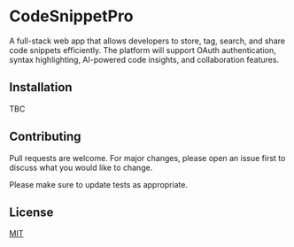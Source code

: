 # CodeSnippetPro

A full-stack web app that allows developers to store, tag, search, and share code snippets efficiently. The platform will support OAuth authentication, syntax highlighting, AI-powered code insights, and collaboration features.

## Installation

TBC

## Contributing

Pull requests are welcome. For major changes, please open an issue first to discuss what you would like to change.

Please make sure to update tests as appropriate.

## License

[MIT](https://choosealicense.com/licenses/mit/)
